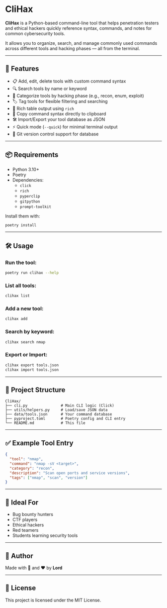 # CliHax

**CliHax** is a Python-based command-line tool that helps penetration testers and ethical hackers quickly reference syntax, commands, and notes for common cybersecurity tools.

It allows you to organize, search, and manage commonly used commands across different tools and hacking phases — all from the terminal.

---

## 🚀 Features

- 📋 Add, edit, delete tools with custom command syntax
- 🔍 Search tools by name or keyword
- 🧠 Categorize tools by hacking phase (e.g., recon, enum, exploit)
- 🏷️ Tag tools for flexible filtering and searching
- 🌈 Rich table output using `rich`
- 📎 Copy command syntax directly to clipboard
- 🛠️ Import/Export your tool database as JSON
- ⚡ Quick mode (`--quick`) for minimal terminal output
- 🔁 Git version control support for database

---

## 📦 Requirements

- Python 3.10+
- Poetry
- Dependencies:
  - `click`
  - `rich`
  - `pyperclip`
  - `gitpython`
  - `prompt-toolkit`

Install them with:

```bash
poetry install
```

---

## 🛠 Usage

### Run the tool:

```bash
poetry run clihax --help
```

### List all tools:

```bash
clihax list
```

### Add a new tool:

```bash
clihax add
```

### Search by keyword:

```bash
clihax search nmap
```

### Export or Import:

```bash
clihax export tools.json
clihax import tools.json
```

---

## 📁 Project Structure

```
CliHax/
├── cli.py               # Main CLI logic (Click)
├── utils/helpers.py     # Load/save JSON data
├── data/tools.json      # Your command database
├── pyproject.toml       # Poetry config and CLI entry
└── README.md            # This file
```

---

## ✅ Example Tool Entry

```json
{
  "tool": "nmap",
  "command": "nmap -sV <target>",
  "category": "recon",
  "description": "Scan open ports and service versions",
  "tags": ["nmap", "scan", "version"]
}
```

---

## 🔐 Ideal For

- Bug bounty hunters
- CTF players
- Ethical hackers
- Red teamers
- Students learning security tools

---

## 🧠 Author

Made with 🧠 and ❤️ by **Lord**

---

## 📜 License

This project is licensed under the MIT License.
